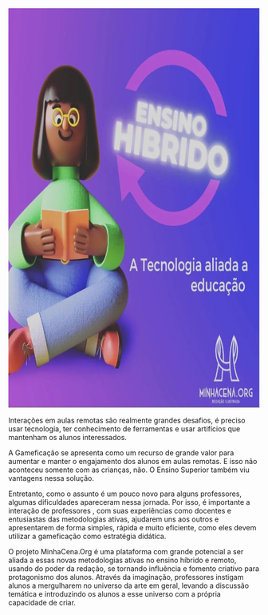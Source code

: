 <img alt="MinhaCena" height="800" width="800" src="https://raw.githubusercontent.com/MinhaCena/.github/main/MinhaCena.jpeg">

Interações em aulas remotas são realmente grandes desafios, é preciso usar tecnologia, ter conhecimento de ferramentas e usar artifícios que mantenham os alunos interessados.

A Gameficação se apresenta como um recurso de grande valor para aumentar e manter o engajamento dos alunos em aulas remotas. E isso não aconteceu somente com as crianças, não. O Ensino Superior também viu vantagens nessa solução.

Entretanto, como o assunto é um pouco novo para alguns professores, algumas dificuldades apareceram nessa jornada. Por isso, é importante a interação de professores , com suas experiências como docentes e entusiastas das metodologias ativas, ajudarem uns aos outros e apresentarem de forma simples, rápida e muito eficiente, como eles devem utilizar a gameficação como estratégia didática.

O projeto MinhaCena.Org é uma plataforma com grande potencial a ser aliada a essas novas metodologias ativas no ensino híbrido e remoto, usando do poder da redação, se tornando influência e fomento criativo para protagonismo dos alunos. Através da imaginação, professores instigam alunos a mergulharem no universo da arte em geral, levando a discussão temática e introduzindo os alunos a esse universo com a própria capacidade de criar.

